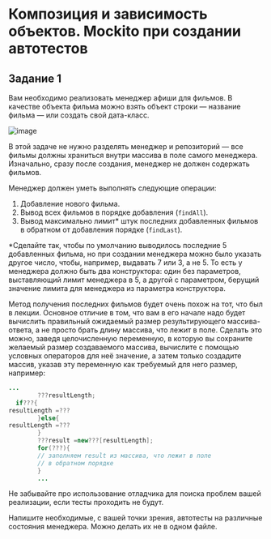 # Композиция и зависимость объектов. Mockito при создании автотестов

## Задание 1

Вам необходимо реализовать менеджер афиши для фильмов. В качестве объекта фильма можно взять объект строки — название
фильма — или создать свой дата-класс.

![image](https://user-images.githubusercontent.com/53707586/152697921-e71d853c-aa2e-482b-be61-39e6c2cfb0b1.png)

В этой задаче не нужно разделять менеджер и репозиторий — все фильмы должны храниться внутри массива в поле самого
менеджера. Изначально, сразу после создания, менеджер не должен содержать фильмов.

Менеджер должен уметь выполнять следующие операции:

1. Добавление нового фильма.
2. Вывод всех фильмов в порядке добавления (`findAll`).
3. Вывод максимально лимит* штук последних добавленных фильмов в обратном от добавления порядке (`findLast`).

*Сделайте так, чтобы по умолчанию выводилось последние 5 добавленных фильма, но при создании менеджера можно было
указать другое число, чтобы, например, выдавать 7 или 3, а не 5. То есть у менеджера должно быть два конструктора: один
без параметров, выставляющий лимит менеджера в 5, а другой с параметром, берущий значение лимита для менеджера из
параметра конструктора.

Метод получения последних фильмов будет очень похож на тот, что был в лекции. Основное отличие в том, что вам в его
начале надо будет вычислить правильный ожидаемый размер результирующего массива-ответа, а не просто брать длину массива,
что лежит в поле. Сделать это можно, заведя целочисленную переменную, в которую вы сохраните желаемый размер
создаваемого массива, вычислите с помощью условных операторов для неё значение, а затем только создадите массив, указав
эту переменную как требуемый для него размер, например:

```java
...
        ???resultLength;
  if???{
resultLength =???
        }else{
resultLength =???
        }
        ???result =new???[resultLength];
        for(???){
        // заполняем result из массива, что лежит в поле
        // в обратном порядке
        }
        ...
```

Не забывайте про использование отладчика для поиска проблем вашей реализации, если тесты проходить не будут.

Напишите необходимые, с вашей точки зрения, автотесты на различные состояния менеджера. Можно делать их не в одном
файле.